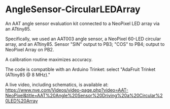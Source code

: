 # AngleSensor-CircularLEDArray
An AAT angle sensor evaluation kit connected to a NeoPixel LED array via an ATtiny85.

Specifically, we used an AAT003 angle sensor, a NeoPixel 60-LED circular array, and an ATtiny85.
Sensor "SIN" output to PB3; "COS" to PB4; output to NeoPixel Array on PB2.

A calibration routine maximizes accuracy.

The code is compatible with an Arduino Trinket: select "AdaFruit Trinket (ATtiny85 @ 8 MHz)."

A live video, including schematics, is available at: https://www.nve.com/Videos/video-page.php?video=AAT-NeoPixel&title=AAT%20Angle%20Sensor%20Driving%20a%20Circular%20LED%20Array
